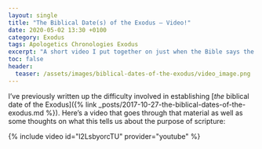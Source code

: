 ```yaml
---
layout: single
title: "The Biblical Date(s) of the Exodus – Video!"
date: 2020-05-02 13:30 +0100
category: Exodus
tags: Apologetics Chronologies Exodus
excerpt: "A short video I put together on just when the Bible says the Exodus began."
toc: false
header:
  teaser: /assets/images/biblical-dates-of-the-exodus/video_image.png
---
```


I’ve previously written up the difficulty involved in establishing [_the_ biblical date of the Exodus]({% link _posts/2017-10-27-the-biblical-dates-of-the-exodus.md %}). Here’s a video that goes through that material as well as some thoughts on what this tells us about the purpose of scripture:

{% include video id="l2LsbyorcTU" provider="youtube" %}
